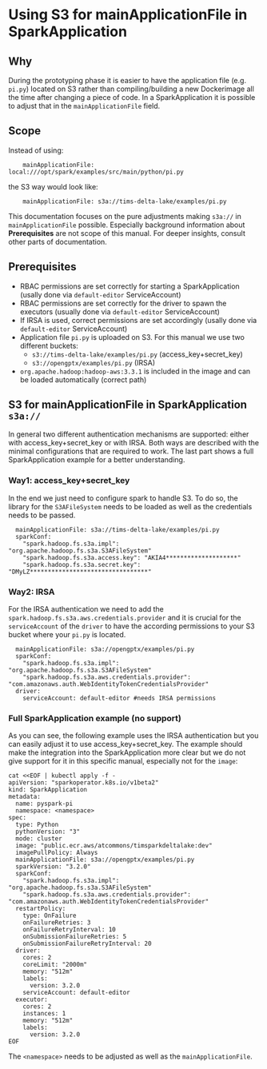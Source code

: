 # Using S3 for mainApplicationFile in SparkApplication

## Why

During the prototyping phase it is easier to have the application file (e.g. `pi.py`) located on S3 rather than compiling/building a new Dockerimage all the time after changing a piece of code. In a SparkApplication it is possible to adjust that in the `mainApplicationFile` field.

## Scope

Instead of using:
```
    mainApplicationFile: local:///opt/spark/examples/src/main/python/pi.py
```
the S3 way would look like:
```
    mainApplicationFile: s3a://tims-delta-lake/examples/pi.py
```

This documentation focuses on the pure adjustments making `s3a://` in `mainApplicationFile` possible. Especially background information about **Prerequisites** are not scope of this manual. For deeper insights, consult other parts of documentation.

## Prerequisites

- RBAC permissions are set correctly for starting a SparkApplication (usally done via `default-editor` ServiceAccount)
- RBAC permissions are set correctly for the driver to spawn the executors (usually done via `default-editor` ServiceAccount)
- If IRSA is used, correct permissions are set accordingly (usally done via `default-editor` ServiceAccount)
- Application file `pi.py` is uploaded on S3. For this manual we use two different buckets:
  - `s3://tims-delta-lake/examples/pi.py` (access_key+secret_key)
  - `s3://opengptx/examples/pi.py` (IRSA)
- `org.apache.hadoop:hadoop-aws:3.3.1` is included in the image and can be loaded automatically (correct path)

## S3 for mainApplicationFile in SparkApplication `s3a://`

In general two different authentication mechanisms are supported: either with access_key+secret_key or with IRSA. Both ways are described with the minimal configurations that are required to work. The last part shows a full SparkApplication example for a better understanding.

### Way1: access_key+secret_key

In the end we just need to configure spark to handle S3. To do so, the library for the `S3AFileSystem` needs to be loaded as well as the credentials needs to be passed.

```
  mainApplicationFile: s3a://tims-delta-lake/examples/pi.py
  sparkConf:
    "spark.hadoop.fs.s3a.impl": "org.apache.hadoop.fs.s3a.S3AFileSystem"
    "spark.hadoop.fs.s3a.access.key": "AKIA4********************"
    "spark.hadoop.fs.s3a.secret.key": "DMyLZ*********************************"
```

### Way2: IRSA

For the IRSA authentication we need to add the `spark.hadoop.fs.s3a.aws.credentials.provider` and it is crucial for the `serviceAccount` of the `driver` to have the according permissions to your S3 bucket where your `pi.py` is located.

```
  mainApplicationFile: s3a://opengptx/examples/pi.py
  sparkConf:
    "spark.hadoop.fs.s3a.impl": "org.apache.hadoop.fs.s3a.S3AFileSystem"
    "spark.hadoop.fs.s3a.aws.credentials.provider": "com.amazonaws.auth.WebIdentityTokenCredentialsProvider"
  driver:
    serviceAccount: default-editor #needs IRSA permissions
```

### Full SparkApplication example (no support)

As you can see, the following example uses the IRSA authentication but you can easily adjust it to use access_key+secret_key.
The example should make the integration into the SparkApplication more clear but we do not give support for it in this specific manual, especially not for the `image`:
```
cat <<EOF | kubectl apply -f -
apiVersion: "sparkoperator.k8s.io/v1beta2"
kind: SparkApplication
metadata:
  name: pyspark-pi
  namespace: <namespace>
spec:
  type: Python
  pythonVersion: "3"
  mode: cluster
  image: "public.ecr.aws/atcommons/timsparkdeltalake:dev"
  imagePullPolicy: Always
  mainApplicationFile: s3a://opengptx/examples/pi.py
  sparkVersion: "3.2.0"
  sparkConf:
    "spark.hadoop.fs.s3a.impl": "org.apache.hadoop.fs.s3a.S3AFileSystem"
    "spark.hadoop.fs.s3a.aws.credentials.provider": "com.amazonaws.auth.WebIdentityTokenCredentialsProvider"
  restartPolicy:
    type: OnFailure
    onFailureRetries: 3
    onFailureRetryInterval: 10
    onSubmissionFailureRetries: 5
    onSubmissionFailureRetryInterval: 20
  driver:
    cores: 2
    coreLimit: "2000m"
    memory: "512m"
    labels:
      version: 3.2.0
    serviceAccount: default-editor
  executor:
    cores: 2
    instances: 1
    memory: "512m"
    labels:
      version: 3.2.0
EOF
```
The `<namespace>` needs to be adjusted as well as the `mainApplicationFile`.
